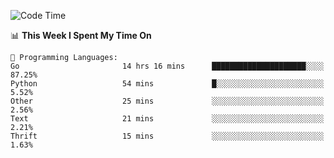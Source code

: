 <!--START_SECTION:waka-->
![Code Time](http://img.shields.io/badge/Code%20Time-314%20hrs%2035%20mins-blue)

📊 **This Week I Spent My Time On** 

```text
💬 Programming Languages: 
Go                       14 hrs 16 mins      █████████████████████░░░░   87.25% 
Python                   54 mins             █░░░░░░░░░░░░░░░░░░░░░░░░   5.52% 
Other                    25 mins             ░░░░░░░░░░░░░░░░░░░░░░░░░   2.56% 
Text                     21 mins             ░░░░░░░░░░░░░░░░░░░░░░░░░   2.21% 
Thrift                   15 mins             ░░░░░░░░░░░░░░░░░░░░░░░░░   1.63%

```


<!--END_SECTION:waka-->